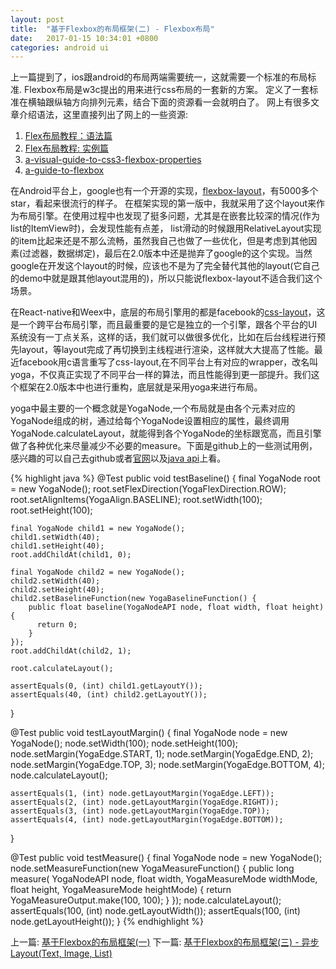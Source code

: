 ```yaml
---
layout: post
title:  "基于Flexbox的布局框架(二) - Flexbox布局"
date:   2017-01-15 10:34:01 +0800
categories: android ui
---
```

上一篇提到了，ios跟android的布局两端需要统一，这就需要一个标准的布局标准. Flexbox布局是w3c提出的用来进行css布局的一套新的方案。
定义了一套标准在横轴跟纵轴方向排列元素，结合下面的资源看一会就明白了。
网上有很多文章介绍语法，这里直接列出了网上的一些资源:

1. [Flex布局教程：语法篇][flexbox语法]
2. [Flex布局教程: 实例篇][flexbox示例]
3. [a-visual-guide-to-css3-flexbox-properties][flexbox guide]
4. [a-guide-to-flexbox][guide to flexbox]

在Android平台上，google也有一个开源的实现，[flexbox-layout][flexbox-layout github]，有5000多个star，看起来很流行的样子。
在框架实现的第一版中，我就采用了这个layout来作为布局引擎。在使用过程中也发现了挺多问题，尤其是在嵌套比较深的情况(作为list的ItemView时)，会发现性能有点差，
list滑动的时候跟用RelativeLayout实现的item比起来还是不那么流畅，虽然我自己也做了一些优化，但是考虑到其他因素(过滤器，数据绑定)，最后在2.0版本中还是抛弃了google的这个实现。当然google在开发这个layout的时候，应该也不是为了完全替代其他的layout(它自己的demo中就是跟其他layout混用的)，所以只能说flexbox-layout不适合我们这个场景。

在React-native和Weex中，底层的布局引擎用的都是facebook的[css-layout][yoga github]，这是一个跨平台布局引擎，而且最重要的是它是独立的一个引擎，跟各个平台的UI系统没有一丁点关系，这样的话，我们就可以做很多优化，比如在后台线程进行预先layout，等layout完成了再切换到主线程进行渲染，这样就大大提高了性能。最近facebook用c语言重写了css-layout,在不同平台上有对应的wrapper，改名叫yoga，不仅真正实现了不同平台一样的算法，而且性能得到更一部提升。我们这个框架在2.0版本中也进行重构，底层就是采用yoga来进行布局。

yoga中最主要的一个概念就是YogaNode,一个布局就是由各个元素对应的YogaNode组成的树，通过给每个YogaNode设置相应的属性，最终调用YogaNode.calculateLayout，就能得到各个YogaNode的坐标跟宽高，而且引擎做了各种优化来尽量减少不必要的measure。下面是github上的一些测试用例，感兴趣的可以自己去github或者[官网][yoga website]以及[java api][yoga java api]上看。

{% highlight java %}
@Test
  public void testBaseline() {
    final YogaNode root = new YogaNode();
    root.setFlexDirection(YogaFlexDirection.ROW);
    root.setAlignItems(YogaAlign.BASELINE);
    root.setWidth(100);
    root.setHeight(100);

    final YogaNode child1 = new YogaNode();
    child1.setWidth(40);
    child1.setHeight(40);
    root.addChildAt(child1, 0);

    final YogaNode child2 = new YogaNode();
    child2.setWidth(40);
    child2.setHeight(40);
    child2.setBaselineFunction(new YogaBaselineFunction() {
        public float baseline(YogaNodeAPI node, float width, float height) {
          return 0;
        }
    });
    root.addChildAt(child2, 1);

    root.calculateLayout();

    assertEquals(0, (int) child1.getLayoutY());
    assertEquals(40, (int) child2.getLayoutY());
  }

  @Test
  public void testLayoutMargin() {
    final YogaNode node = new YogaNode();
    node.setWidth(100);
    node.setHeight(100);
    node.setMargin(YogaEdge.START, 1);
    node.setMargin(YogaEdge.END, 2);
    node.setMargin(YogaEdge.TOP, 3);
    node.setMargin(YogaEdge.BOTTOM, 4);
    node.calculateLayout();

    assertEquals(1, (int) node.getLayoutMargin(YogaEdge.LEFT));
    assertEquals(2, (int) node.getLayoutMargin(YogaEdge.RIGHT));
    assertEquals(3, (int) node.getLayoutMargin(YogaEdge.TOP));
    assertEquals(4, (int) node.getLayoutMargin(YogaEdge.BOTTOM));
  }

@Test
  public void testMeasure() {
    final YogaNode node = new YogaNode();
    node.setMeasureFunction(new YogaMeasureFunction() {
        public long measure(
            YogaNodeAPI node,
            float width,
            YogaMeasureMode widthMode,
            float height,
            YogaMeasureMode heightMode) {
          return YogaMeasureOutput.make(100, 100);
        }
    });
    node.calculateLayout();
    assertEquals(100, (int) node.getLayoutWidth());
    assertEquals(100, (int) node.getLayoutHeight());
  }
{% endhighlight %}


上一篇:
[基于Flexbox的布局框架(一)][part1]
下一篇:
[基于Flexbox的布局框架(三) - 异步Layout(Text, Image, List)][part3]

[flexbox语法]:http://www.ruanyifeng.com/blog/2015/07/flex-grammar.html?utm_source=tuicool
[flexbox示例]:http://www.ruanyifeng.com/blog/2015/07/flex-examples.html
[flexbox guide]:https://scotch.io/tutorials/a-visual-guide-to-css3-flexbox-properties
[guide to flexbox]:https://css-tricks.com/snippets/css/a-guide-to-flexbox/
[flexbox-layout github]:https://github.com/google/flexbox-layout/
[yoga github]:https://github.com/facebook/yoga
[yoga website]:https://facebook.github.io/yoga/
[yoga java api]:https://facebook.github.io/yoga/docs/api/java/
[part1]:https://shuijwan.github.io/android/ui/2017/01/14/基于Flexbox的布局框架(-).html
[part3]:https://shuijwan.github.io/android/ui/2017/01/19/基于Flexbox的布局框架(三)-异步Layout(Text,Image,List).html
